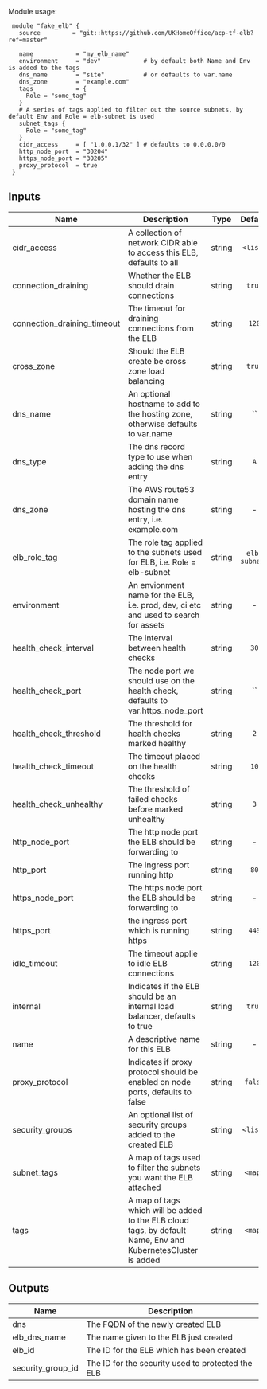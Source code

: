 Module usage:

     module "fake_elb" {
       source         = "git::https://github.com/UKHomeOffice/acp-tf-elb?ref=master"

       name            = "my_elb_name"
       environment     = "dev"            # by default both Name and Env is added to the tags
       dns_name        = "site"           # or defaults to var.name
       dns_zone        = "example.com"
       tags            = {
         Role = "some_tag"
       }
       # A series of tags applied to filter out the source subnets, by default Env and Role = elb-subnet is used
       subnet_tags {
         Role = "some_tag"
       }
       cidr_access     = [ "1.0.0.1/32" ] # defaults to 0.0.0.0/0
       http_node_port  = "30204"
       https_node_port = "30205"
       proxy_protocol  = true
     }



## Inputs

| Name | Description | Type | Default | Required |
|------|-------------|:----:|:-----:|:-----:|
| cidr_access | A collection of network CIDR able to access this ELB, defaults to all | string | `<list>` | no |
| connection_draining | Whether the ELB should drain connections | string | `true` | no |
| connection_draining_timeout | The timeout for draining connections from the ELB | string | `120` | no |
| cross_zone | Should the ELB create be cross zone load balancing | string | `true` | no |
| dns_name | An optional hostname to add to the hosting zone, otherwise defaults to var.name | string | `` | no |
| dns_type | The dns record type to use when adding the dns entry | string | `A` | no |
| dns_zone | The AWS route53 domain name hosting the dns entry, i.e. example.com | string | - | yes |
| elb_role_tag | The role tag applied to the subnets used for ELB, i.e. Role = elb-subnet | string | `elb-subnets` | no |
| environment | An envionment name for the ELB, i.e. prod, dev, ci etc and used to search for assets | string | - | yes |
| health_check_interval | The interval between health checks | string | `30` | no |
| health_check_port | The node port we should use on the health check, defaults to var.https_node_port | string | `` | no |
| health_check_threshold | The threshold for health checks marked healthy | string | `2` | no |
| health_check_timeout | The timeout placed on the health checks | string | `10` | no |
| health_check_unhealthy | The threshold of failed checks before marked unhealthy | string | `3` | no |
| http_node_port | The http node port the ELB should be forwarding to | string | - | yes |
| http_port | The ingress port running http | string | `80` | no |
| https_node_port | The https node port the ELB should be forwarding to | string | - | yes |
| https_port | the ingress port which is running https | string | `443` | no |
| idle_timeout | The timeout applie to idle ELB connections | string | `120` | no |
| internal | Indicates if the ELB should be an internal load balancer, defaults to true | string | `true` | no |
| name | A descriptive name for this ELB | string | - | yes |
| proxy_protocol | Indicates if proxy protocol should be enabled on node ports, defaults to false | string | `false` | no |
| security_groups | An optional list of security groups added to the created ELB | string | `<list>` | no |
| subnet_tags | A map of tags used to filter the subnets you want the ELB attached | string | `<map>` | no |
| tags | A map of tags which will be added to the ELB cloud tags, by default Name, Env and KubernetesCluster is added | string | `<map>` | no |

## Outputs

| Name | Description |
|------|-------------|
| dns | The FQDN of the newly created ELB |
| elb_dns_name | The name given to the ELB just created |
| elb_id | The ID for the ELB which has been created |
| security_group_id | The ID for the security used to protected the ELB |

